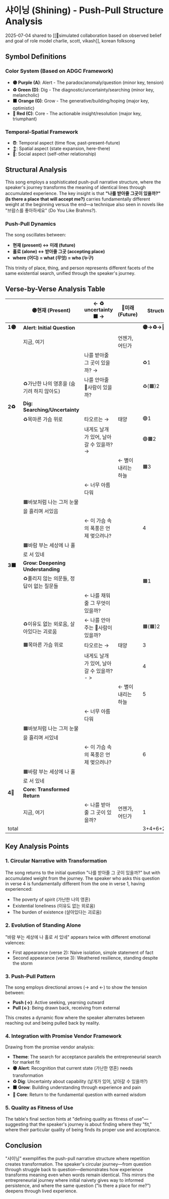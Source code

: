 # 샤이닝 (Shining) - Push-Pull Structure Analysis

2025-07-04
shared to [[🌙simulated collaboration based on observed belief and goal of role model charlie, scott, vikash]], 
korean folksong

## Symbol Definitions

### Color System (Based on ADGC Framework)
- **🟣 Purple (A)**: Alert - The paradox/anomaly/question (minor key, tension)
- **♻️ Green (D)**: Dig - The diagnostic/uncertainty/searching (minor key, melancholic)
- **🟧 Orange (G)**: Grow - The generative/building/hoping (major key, optimistic)
- **🔴 Red (C)**: Core - The actionable insight/resolution (major key, triumphant)

### Temporal-Spatial Framework
- **⏰**: Temporal aspect (time flow, past-present-future)
- **↕️**: Spatial aspect (state expansion, here-there)
- **👥**: Social aspect (self-other relationship)

## Structural Analysis

This song employs a sophisticated push-pull narrative structure, where the speaker's journey transforms the meaning of identical lines through accumulated experience. The key insight is that **"나를 받아줄 그곳이 있을까?" (Is there a place that will accept me?)** carries fundamentally different weight at the beginning versus the end—a technique also seen in novels like "브람스를 좋아하세요" (Do You Like Brahms?).

### Push-Pull Dynamics

The song oscillates between:
- **현재 (present) ↔ 미래 (future)**
- **홀로 (alone) ↔ 받아줄 그곳 (accepting place)**
- **where (어디) = what (무엇) = who (누구)**

This trinity of place, thing, and person represents different facets of the same existential search, unified through the speaker's journey.

## Verse-by-Verse Analysis Table

|       | 🟣현재 (Present)                    | <- ♻️ uncertainty 🟧 ->        | 🔴미래 (Future)     | Structure     |
| ----- | --------------------------------- | ------------------------------ | ----------------- | ------------- |
| **1🟣** | **Alert: Initial Question**        |                                |                   | **🟣→♻️→🔴1** |
|       | 지금, 여기                           |                                | 언젠가, 어딘가         |               |
|       |                                   | 나를 받아줄 그 곳이 있을까? →          |                   | ♻️1           |
|       | ♻️가난한 나의 영혼을 (숨기려 하지 않아도)      | 나를 안아줄 👥사람이 있을까?            |                   | ♻️(🟧)2       |
| **2♻️** | **Dig: Searching/Uncertainty**     |                                |                   |               |
|       | ♻️목마른 가슴 위로                      | 타오르는 →                        | 태양               | 🟣1           |
|       |                                   | 내게도 날개가 있어, 날아갈 수 있을까? →    |                   | 🟣🟧2          |
|       |                                   |                                | ← 별이 내리는 하늘      | 🟧3           |
|       |                                   | ← 너무 아름다워                     |                   |               |
|       | 🟧바보처럼 나는 그저 눈물을 흘리며 서있음       |                                |                   |               |
|       |                                   | ← 이 가슴 속의 폭풍은 언제 멎으려나?      |                   | 4             |
|       | 🟧바람 부는 세상에 나 홀로 서 있네          |                                |                   |               |
| **3🟧** | **Grow: Deepening Understanding**  |                                |                   |               |
|       | ♻️풀리지 않는 의문들, 정답이 없는 질문들       |                                |                   | 🟧1           |
|       |                                   | ← 나를 채워줄 그 무엇이 있을까?         |                   |               |
|       | ♻️이유도 없는 외로움, 살아있다는 괴로움        | ← 나를 안아주는 👥사람이 있을까?        |                   | 🟧(🟧)2       |
|       | 🟧목마른 가슴 위로                      | 타오르는 →                        | 태양               | 3             |
|       |                                   | 내게도 날개가 있어, 날아갈 수 있을까?- >   |                   | 4             |
|       |                                   |                                | ← 별이 내리는 하늘      | 5             |
|       |                                   | ← 너무 아름다워                     |                   |               |
|       | 🟧바보처럼 나는 그저 눈물을 흘리며 서있네       |                                |                   |               |
|       |                                   | ← 이 가슴 속의 폭풍은 언제 멎으려나?      |                   | 6             |
|       | 🟧바람 부는 세상에 나 홀로 서 있네          |                                |                   |               |
| **4🔴** | **Core: Transformed Return**       |                                |                   |               |
|       | 지금, 여기                           | ← 나를 받아줄 그 곳이 있을까?          | 언젠가, 어딘가         | 1             |
| total |                                   |                                |                   | 3+4+6+2=15    |

## Key Analysis Points

### 1. Circular Narrative with Transformation
The song returns to the initial question "나를 받아줄 그 곳이 있을까?" but with accumulated weight from the journey. The speaker who asks this question in verse 4 is fundamentally different from the one in verse 1, having experienced:
- The poverty of spirit (가난한 나의 영혼)
- Existential loneliness (이유도 없는 외로움)
- The burden of existence (살아있다는 괴로움)

### 2. Evolution of Standing Alone
"바람 부는 세상에 나 홀로 서 있네" appears twice with different emotional valences:
- First appearance (verse 2): Naive isolation, simple statement of fact
- Second appearance (verse 3): Weathered resilience, standing despite the storm

### 3. Push-Pull Pattern
The song employs directional arrows (→ and ←) to show the tension between:
- **Push (→)**: Active seeking, yearning outward
- **Pull (←)**: Being drawn back, receiving from external

This creates a dynamic flow where the speaker alternates between reaching out and being pulled back by reality.

### 4. Integration with Promise Vendor Framework
Drawing from the promise vendor analysis:
- **Theme**: The search for acceptance parallels the entrepreneurial search for market fit
- **🟣 Alert**: Recognition that current state (가난한 영혼) needs transformation
- **♻️ Dig**: Uncertainty about capability (날개가 있어, 날아갈 수 있을까?)
- **🟧 Grow**: Building understanding through experience and pain
- **🔴 Core**: Return to the fundamental question with earned wisdom

### 5. Quality as Fitness of Use
The table's final section hints at "defining quality as fitness of use"—suggesting that the speaker's journey is about finding where they "fit," where their particular quality of being finds its proper use and acceptance.

## Conclusion
"샤이닝" exemplifies the push-pull narrative structure where repetition creates transformation. The speaker's circular journey—from question through struggle back to question—demonstrates how experience transforms meaning even when words remain identical. This mirrors the entrepreneurial journey where initial naivety gives way to informed persistence, and where the same question ("Is there a place for me?") deepens through lived experience.